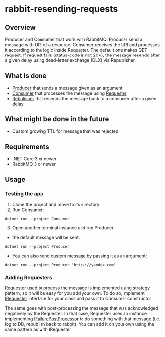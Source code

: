 # rabbit-resending-requests

## Overview

Producer and Consumer that work with RabbitMQ. Producer send a message with URI of a resource. 
Consumer receives the URI and processes it according to the logic inside Requester. The default one makes GET request. If request fails (status-code is not 20*), the message resends after a given delay using dead-letter exchange (DLX) via Republisher. 


## What is done
- [Producer](https://github.com/thinkingabouther/rabbit-resending-requests/blob/master/Producer/RabbitMessageProducer.cs) that sends a message given as an argument
- [Consumer](https://github.com/thinkingabouther/rabbit-resending-requests/blob/master/Consumer/RabbitMessageConsumer.cs) that processes the message using [Requester](https://github.com/thinkingabouther/rabbit-resending-requests/blob/master/Consumer/Requesters/GetRequester.cs)
- [Rebulisher](https://github.com/thinkingabouther/rabbit-resending-requests/blob/master/Consumer/FailurePostProcessors/RabbitMessageRePublisher.cs) that resends the message back to a consumer after a given delay

## What might be done in the future
- Custom growing TTL for message that was rejected

## Requirements
- .NET Core 3 or newer
- RabbitMQ 3 or newer

## Usage
### Testing the app
1. Clone the project and move to its directory
2. Run Consumer:
```
dotnet run --project Consumer
```
3. Open another terminal instance and run Producer
  - the default message will be sent:
  ```
  dotnet run --project Producer
  ```
  - You can also send custom message by passing it as an argument:
  ```
  dotnet run --project Producer "https://yandex.com"
  ```
### Adding Requesters
Requester used to process the message is implemented using strategy pattern, so it will be easy for you add your own. 
To do so, implement [IRequester](https://github.com/thinkingabouther/rabbit-resending-requests/blob/master/Consumer/Requesters/IRequester.cs) interface for your class and pass it to Consumer constructor

The same goes with post-processing the message that was acknowledged negatively by the Requester. In that case, 
Requester uses an instance implementing [IFailurePostProcessor](https://github.com/thinkingabouther/rabbit-resending-requests/blob/master/Consumer/FailurePostProcessors/IFailurePostProcessor.cs)
to do something with that message (i.e. log to DB, republish back to rabbit). You can add it on your own using the same pattern as with IRequester
